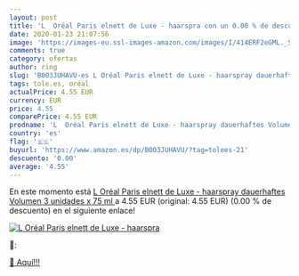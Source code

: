 ```yaml
---
layout: post
title: 'L  Oréal Paris elnett de Luxe - haarspra con un 0.00 % de descuento'
date: 2020-01-23 21:07:56
image: 'https://images-eu.ssl-images-amazon.com/images/I/414ERF2eGML._SL200_.jpg'
comments: true
category: ofertas
author: ring
slug: 'B003JUHAVU-es L Oréal Paris elnett de Luxe - haarspray dauerhaftes...'
tags: tole.es, oréal
actualPrice: 4.55 EUR
currency: EUR
price: 4.55
comparePrice: 4.55 EUR
prodname: 'L  Oréal Paris elnett de Luxe - haarspray dauerhaftes Volumen  3 unidades x 75 ml '
country: 'es'
flag: '🇪🇸'
buyurl: 'https://www.amazon.es/dp/B003JUHAVU/?tag=tolees-21'
descuento: '0.00'
average: '4.55'
---
```


En este momento está [L  Oréal Paris elnett de Luxe - haarspray dauerhaftes Volumen  3 unidades x 75 ml ](https://www.amazon.es/dp/B003JUHAVU/?tag=tolees-21) a 4.55 EUR (original: 4.55 EUR) (0.00 %  de descuento) en el siguiente enlace!

[![L  Oréal Paris elnett de Luxe - haarspra](https://images-eu.ssl-images-amazon.com/images/I/414ERF2eGML._SL200_.jpg)](https://www.amazon.es/dp/B003JUHAVU/?tag=tolees-21)

🔎:


[🛒 Aquí!!!](https://www.amazon.es/dp/B003JUHAVU/?tag=tolees-21)
